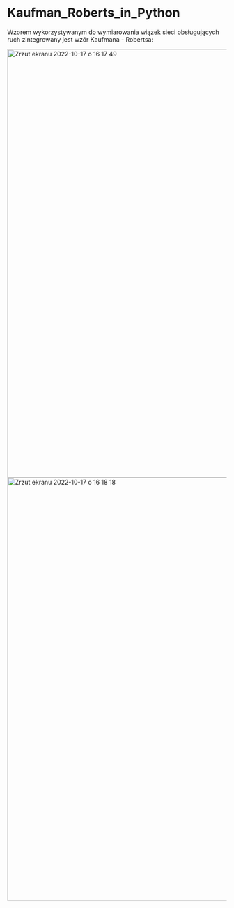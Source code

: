 # Kaufman_Roberts_in_Python
Wzorem wykorzystywanym do wymiarowania wiązek sieci obsługujących ruch zintegrowany jest wzór Kaufmana - Robertsa:

<img width="984" alt="Zrzut ekranu 2022-10-17 o 16 17 49" src="https://user-images.githubusercontent.com/61777542/196201231-1a877624-5a9a-4ef0-aef2-88f60907b467.png">
<img width="973" alt="Zrzut ekranu 2022-10-17 o 16 18 18" src="https://user-images.githubusercontent.com/61777542/196201358-dd85dfef-49dc-4f5a-b846-4c09d921b2b0.png">
